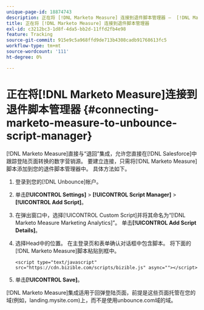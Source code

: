 ```yaml
---
unique-page-id: 18874743
description: 正在将 [!DNL Marketo Measure] 连接到退件脚本管理器 —  [!DNL Marketo Measure]
title: 正在将 [!DNL Marketo Measure] 连接到退件脚本管理器
exl-id: c3212bc3-1d8f-4da5-bb2d-11ffd2fb4e98
feature: Tracking
source-git-commit: 915e9c5a968ffd9de713b4308cadb91768613fc5
workflow-type: tm+mt
source-wordcount: '111'
ht-degree: 0%

---
```


# 正在将[!DNL Marketo Measure]连接到退件脚本管理器 {#connecting-marketo-measure-to-unbounce-script-manager}

[!DNL Marketo Measure]直接与“退回”集成，允许您直接在[!DNL Salesforce]中跟踪登陆页面转换的数字营销源。 要建立连接，只需将[!DNL Marketo Measure]脚本添加到您的退件脚本管理器中。 具体方法如下。

1. 登录到您的[!DNL Unbounce]帐户。
1. 单击&#x200B;**[!UICONTROL Settings]** > **[!UICONTROL Script Manager]** > **[!UICONTROL Add Script]**。
1. 在弹出窗口中，选择[!UICONTROL Custom Script]并将其命名为“[!DNL Marketo Measure Marketing Analytics]”。 单击&#x200B;**[!UICONTROL Add Script Details]**。
1. 选择Head中的位置。 在主登录页和表单确认对话框中包含脚本。 将下面的[!DNL Marketo Measure]脚本粘贴到框中。

   `<script type="text/javascript" src="https://cdn.bizible.com/scripts/bizible.js" async=""></script>`

1. 单击&#x200B;**[!UICONTROL Save]**。

[!DNL Marketo Measure]集成适用于回弹登陆页面，前提是这些页面托管在您的域(例如，landing.mysite.com)上，而不是使用unbounce.com域的域。

